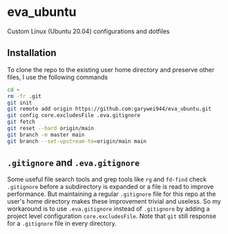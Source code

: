 # eva_ubuntu
Custom Linux (Ubuntu 20.04) configurations and dotfiles

## Installation
To clone the repo to the existing user home directory and preserve other files, I use the following commands
```bash
cd ~
rm -fr .git
git init
git remote add origin https://github.com:garywei944/eva_ubuntu.git
git config core.excludesFile .eva.gitignore
git fetch
git reset --hard origin/main
git branch -m master main
git branch --set-upstream-to=origin/main main
```
## `.gitignore` and `.eva.gitignore`
Some useful file search tools and grep tools like `rg` and `fd-find` check `.gitignore` before a subdirectory is expanded or a file is read to improve performance. But maintaining a regular `.gitignore` file for this repo at the user's home directory makes these improvement trivial and useless. So my workaround is to use `.eva.gitignore` instead of `.gitignore` by adding a project level configuration `core.excludesFile`. Note that `git` still response for a `.gitignore` file in every directory.
